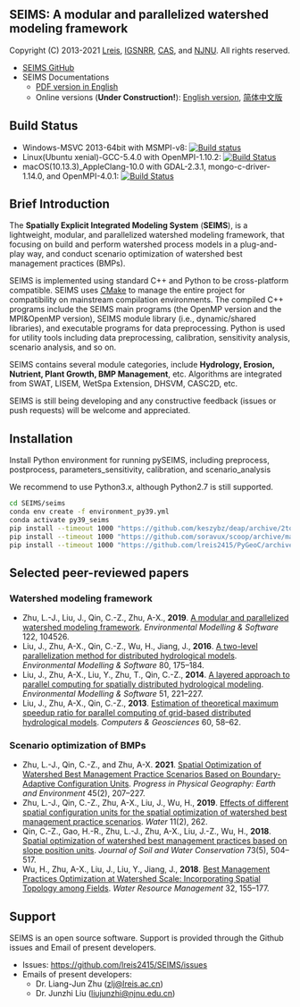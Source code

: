 ## SEIMS: A modular and parallelized watershed modeling framework

Copyright (C) 2013-2021 [Lreis](http://www.lreis.ac.cn),
[IGSNRR](http://english.igsnrr.cas.cn),
[CAS](http://english.cas.cn), and
[NJNU](http://en.njnu.edu.cn). All rights reserved.

* [SEIMS GitHub](https://github.com/lreis2415/SEIMS)
* SEIMS Documentations
  * [PDF version in English](SEIMS-UserManual.pdf)
  * Online versions (**Under Construction!**):
  [English version](https://lreis2415.github.io/SEIMS/),
  [简体中文版](https://lreis2415.github.io/SEIMS/zh-cn/)

## Build Status

+ Windows-MSVC 2013-64bit with MSMPI-v8:
[![Build status](https://ci.appveyor.com/api/projects/status/i3mxjy0wjgphcyu1/branch/master?svg=true)](https://ci.appveyor.com/project/lreis-2415/seims/branch/master)
+ Linux(Ubuntu xenial)-GCC-5.4.0 with OpenMPI-1.10.2:
[![Build Status](http://badges.herokuapp.com/travis/lreis2415/SEIMS?branch=master&env=BUILD_NAME=linux_gcc&label=linux_gcc)](https://travis-ci.org/lreis2415/SEIMS)
+ macOS(10.13.3)_AppleClang-10.0 with GDAL-2.3.1, mongo-c-driver-1.14.0, and OpenMPI-4.0.1:
[![Build Status](http://badges.herokuapp.com/travis/lreis2415/SEIMS?branch=master&env=BUILD_NAME=osx_clang&label=osx_clang)](https://travis-ci.org/crazyzlj/CCGL)

## Brief Introduction

The **Spatially Explicit Integrated Modeling System** (**SEIMS**),
is a lightweight, modular, and parallelized watershed modeling framework,
that focusing on build and perform watershed process models in a plug-and-play way, and
conduct scenario optimization of watershed best management practices (BMPs).

SEIMS is implemented using standard C++ and Python to be cross-platform compatible.
SEIMS uses [CMake](https://cmake.org) to manage the entire project for compatibility
on mainstream compilation environments.
The compiled C++ programs include the SEIMS main programs (the OpenMP version and the
MPI&OpenMP version), SEIMS module library (i.e., dynamic/shared libraries), and
executable programs for data preprocessing.
Python is used for utility tools including data preprocessing, calibration,
sensitivity analysis, scenario analysis, and so on.

SEIMS contains several module categories, include
**Hydrology, Erosion, Nutrient, Plant Growth, BMP Management**, etc.
Algorithms are integrated from SWAT, LISEM, WetSpa Extension, DHSVM, CASC2D, etc.

SEIMS is still being developing and any constructive feedback
(issues or push requests) will be welcome and appreciated.

## Installation

Install Python environment for running pySEIMS,
including preprocess, postprocess, parameters_sensitivity,
calibration, and scenario_analysis

We recommend to use Python3.x, although Python2.7 is still supported.

```bash
cd SEIMS/seims
conda env create -f environment_py39.yml
conda activate py39_seims
pip install --timeout 1000 "https://github.com/keszybz/deap/archive/2to3.zip"
pip install --timeout 1000 "https://github.com/soravux/scoop/archive/master.zip"
pip install --timeout 1000 "https://github.com/lreis2415/PyGeoC/archive/master.zip"
```

## Selected peer-reviewed papers

### Watershed modeling framework

+ Zhu, L.-J., Liu, J., Qin, C.-Z., Zhu, A-X., **2019**.
[A modular and parallelized watershed modeling framework](http://www.sciencedirect.com/science/article/pii/S1364815218309241).
_Environmental Modelling & Software_ 122, 104526.
+ Liu, J., Zhu, A-X., Qin, C.-Z., Wu, H., Jiang, J., **2016**.
[A two-level parallelization method for distributed hydrological models](http://dx.doi.org/10.1016/j.envsoft.2016.02.032).
_Environmental Modelling & Software_ 80, 175–184.
+ Liu, J., Zhu, A-X., Liu, Y., Zhu, T., Qin, C.-Z., **2014**.
[A layered approach to parallel computing for spatially distributed hydrological modeling](http://dx.doi.org/10.1016/j.envsoft.2013.10.005).
_Environmental Modelling & Software_ 51, 221–227.
+ Liu, J., Zhu, A-X., Qin, C.-Z., **2013**.
[Estimation of theoretical maximum speedup ratio for parallel computing of grid-based distributed hydrological models](https://doi.org/10.1016/j.cageo.2013.04.030).
_Computers & Geosciences_ 60, 58–62.

### Scenario optimization of BMPs

+ Zhu, L.-J., Qin, C.-Z., and Zhu, A-X. **2021**.
[Spatial Optimization of Watershed Best Management Practice Scenarios Based on Boundary-Adaptive Configuration Units](https://doi.org/10.1177/0309133320939002).
_Progress in Physical Geography: Earth and Environment_ 45(2), 207–227.
+ Zhu, L.-J., Qin, C.-Z., Zhu, A-X., Liu, J., Wu, H., **2019**.
[Effects of different spatial configuration units for the spatial optimization of watershed best management practice scenarios](https://doi.org/10.3390/w11020262).
_Water_ 11(2), 262.
+ Qin, C.-Z., Gao, H.-R., Zhu, L.-J., Zhu, A-X., Liu, J.-Z., Wu, H., **2018**.
[Spatial optimization of watershed best management practices based on slope position units](https://doi.org/10.2489/jswc.73.5.504).
_Journal of Soil and Water Conservation_ 73(5), 504–517.
+ Wu, H., Zhu, A-X., Liu, J., Liu, Y., Jiang, J., **2018**.
[Best Management Practices Optimization at Watershed Scale: Incorporating Spatial Topology among Fields](https://doi.org/10.1007/s11269-017-1801-8).
_Water Resource Management_ 32, 155–177.

## Support

SEIMS is an open source software. Support is provided through the Github issues and Email of present developers.

+ Issues: https://github.com/lreis2415/SEIMS/issues
+ Emails of present developers:
  + Dr. Liang-Jun Zhu (zlj@lreis.ac.cn)
  + Dr. Junzhi Liu (liujunzhi@njnu.edu.cn)
